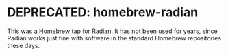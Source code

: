 # DEPRECATED: homebrew-radian

This was a [Homebrew tap] for [Radian]. It has not been used for
years, since Radian works just fine with software in the standard
Homebrew repositories these days.

[homebrew tap]: https://github.com/Homebrew/brew/blob/master/docs/How-to-Create-and-Maintain-a-Tap.md
[radian]: https://github.com/raxod502/radian
